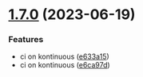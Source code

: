 # [1.7.0](https://github.com/SocialGouv/monsuivipsy-site/compare/v1.6.32...v1.7.0) (2023-06-19)


### Features

* ci on kontinuous ([e633a15](https://github.com/SocialGouv/monsuivipsy-site/commit/e633a15f71a21d930c7375c452640d1d15032eaa))
* ci on kontinuous ([e6ca97d](https://github.com/SocialGouv/monsuivipsy-site/commit/e6ca97d81acedd2ce67fdff880ed78a616cf4af6))
